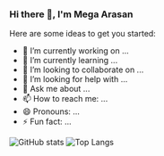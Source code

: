 ### Hi there 👋, I'm Mega Arasan


Here are some ideas to get you started:

- 🔭 I’m currently working on ...
- 🌱 I’m currently learning ...
- 👯 I’m looking to collaborate on ...
- 🤔 I’m looking for help with ...
- 💬 Ask me about ...
- 📫 How to reach me: ...
- 😄 Pronouns: ...
- ⚡ Fun fact: ...

![GitHub stats](https://github-readme-stats.vercel.app/api?username=MegaArasan&theme=dracula&show_icons=true&count_private=true )
![Top Langs](https://github-readme-stats.vercel.app/api/top-langs/?username=MegaArasan&theme=synthwave )
